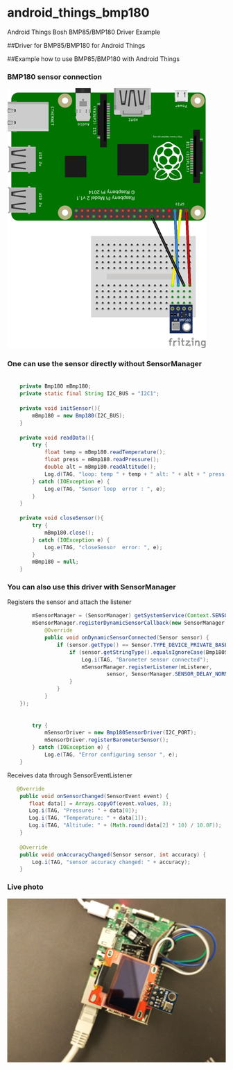 # android_things_bmp180
Android Things Bosh BMP85/BMP180 Driver Example

##Driver for BMP85/BMP180 for Android Things 

##Example how to use BMP85/BMP180 with Android Things 

### BMP180 sensor connection 


![Alt text](/img/BMP180.png?raw=true "I2C connection")


### One  can use the sensor directly without SensorManager

```java

    private Bmp180 mBmp180;
    private static final String I2C_BUS = "I2C1";
    
    private void initSensor(){
        mBmp180 = new Bmp180(I2C_BUS);
    }

    private void readData(){
        try {
            float temp = mBmp180.readTemperature();
            float press = mBmp180.readPressure();
            double alt = mBmp180.readAltitude();
            Log.d(TAG, "loop: temp " + temp + " alt: " + alt + " press: " + press);
        } catch (IOException e) {
            Log.e(TAG, "Sensor loop  error : ", e);
        }
    }

    private void closeSensor(){
        try {
            mBmp180.close();
        } catch (IOException e) {
            Log.e(TAG, "closeSensor  error: ", e);
        }
        mBmp180 = null;
    }

```

### You can also use this driver with SensorManager

Registers the sensor and attach the listener
```java
        mSensorManager = (SensorManager) getSystemService(Context.SENSOR_SERVICE);
        mSensorManager.registerDynamicSensorCallback(new SensorManager.DynamicSensorCallback() {
            @Override
            public void onDynamicSensorConnected(Sensor sensor) {
                if (sensor.getType() == Sensor.TYPE_DEVICE_PRIVATE_BASE) {
                    if (sensor.getStringType().equalsIgnoreCase(Bmp180SensorDriver.BAROMETER_SENSOR)) {
                        Log.i(TAG, "Barometer sensor connected");
                        mSensorManager.registerListener(mListener,
                                sensor, SensorManager.SENSOR_DELAY_NORMAL);
                    }
                }
            }
	});


        try {
            mSensorDriver = new Bmp180SensorDriver(I2C_PORT);
            mSensorDriver.registerBarometerSensor();
        } catch (IOException e) {
            Log.e(TAG, "Error configuring sensor ", e);
	}


```

Receives data through SensorEventListener
```java
   @Override
    public void onSensorChanged(SensorEvent event) {
       float data[] = Arrays.copyOf(event.values, 3);
       Log.i(TAG, "Pressure: " + data[0]);
       Log.i(TAG, "Temperature: " + data[1]);
       Log.i(TAG, "Altitude: " + (Math.round(data[2] * 10) / 10.0F));
    }

    @Override
    public void onAccuracyChanged(Sensor sensor, int accuracy) {
        Log.i(TAG, "sensor accuracy changed: " + accuracy);
    }
```

### Live photo

![Alt text](/img/foto.jpg?raw=true "photo")



